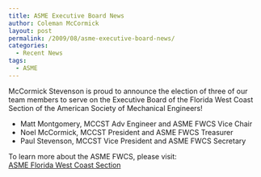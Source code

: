 ```yaml
---
title: ASME Executive Board News
author: Coleman McCormick
layout: post
permalink: /2009/08/asme-executive-board-news/
categories:
  - Recent News
tags:
  - ASME
---
```

McCormick Stevenson is proud to announce the election of three of our team members to serve on the Executive Board of the Florida West Coast Section of the American Society of Mechanical Engineers!

*   Matt Montgomery, MCCST Adv Engineer and ASME FWCS Vice Chair
*   Noel McCormick, MCCST President and ASME FWCS Treasurer
*   Paul Stevenson, MCCST Vice President and ASME FWCS Secretary

To learn more about the ASME FWCS, please visit:  
[ASME Florida West Coast Section][1]

 [1]: http://www.asmefwcs.org/